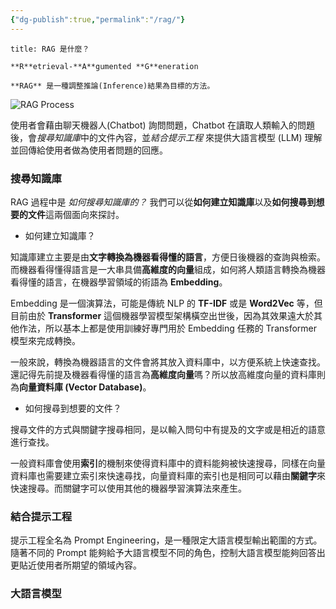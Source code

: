 ```yaml
---
{"dg-publish":true,"permalink":"/rag/"}
---
```




```ad-summary
title: RAG 是什麼？

**R**etrieval-**A**gumented **G**eneration

**RAG** 是一種調整推論(Inference)結果為目標的方法。
```

![RAG Process](https://miro.medium.com/v2/resize:fit:720/format:webp/1*33zN9mJugzjcSEcV-PAhig.gif)

使用者會藉由聊天機器人(Chatbot) 詢問問題，Chatbot 在讀取人類輸入的問題後，會*搜尋知識庫*中的文件內容，並*結合提示工程* 來提供大語言模型 (LLM) 理解並回傳給使用者做為使用者問題的回應。



### 搜尋知識庫 
RAG 過程中是 *如何搜尋知識庫的？* 我們可以從**如何建立知識庫**以及**如何搜尋到想要的文件**這兩個面向來探討。

- 如何建立知識庫？

知識庫建立主要是由**文字轉換為機器看得懂的語言**，方便日後機器的查詢與檢索。而機器看得懂得語言是一大串具備**高維度的向量**組成，如何將人類語言轉換為機器看得懂的語言，在機器學習領域的術語為 **Embedding**。

Embedding 是一個演算法，可能是傳統 NLP 的 **TF-IDF** 或是 **Word2Vec** 等，但目前由於 **Transformer** 這個機器學習模型架構橫空出世後，因為其效果遠大於其他作法，所以基本上都是使用訓練好專門用於 Embedding 任務的 Transformer 模型來完成轉換。

一般來說，轉換為機器語言的文件會將其放入資料庫中，以方便系統上快速查找。還記得先前提及機器看得懂的語言為**高維度向量**嗎？所以放高維度向量的資料庫則為**向量資料庫 (Vector Database)**。

- 如何搜尋到想要的文件？

搜尋文件的方式與關鍵字搜尋相同，是以輸入問句中有提及的文字或是相近的語意進行查找。

一般資料庫會使用**索引**的機制來使得資料庫中的資料能夠被快速搜尋，同樣在向量資料庫也需要建立索引來快速尋找，向量資料庫的索引也是相同可以藉由**關鍵字**來快速搜尋。而關鍵字可以使用其他的機器學習演算法來產生。



### 結合提示工程
提示工程全名為 Prompt Engineering，是一種限定大語言模型輸出範圍的方式。隨著不同的 Prompt 能夠給予大語言模型不同的角色，控制大語言模型能夠回答出更貼近使用者所期望的領域內容。



### 大語言模型
